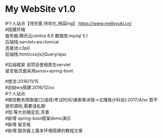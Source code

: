 ﻿# My WebSite v1.0
#个人站点【待完善,待优化,拖延ing】
https://www.melloyuki.cn/  
#搭建环境  
服务器:腾讯云centos 6.6
数据库:mysql 5.1  
后端栈:servlet+ws+tomcat  
连接池:c3p0  
前端栈:html/css/js/jQuery/ajax  

#后端框架
该项目使用原生servlet  
留言板页面采用axios+spring-boot  


#想法:2016/11/15  
#初始ws搭建:2016/12/xx  
#个人站点  
#微信教务爬取接口[成绩/考试时间/课表等详情->北理珠计科协]:2017/4/xx 暂不提供源码,需要请私聊  
#现:等大创搞定后,完善      
#新增 spring-boot框架demo演示   
#新增 留言板  
#新增:服务器上基本环境搭建的教程文章


